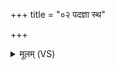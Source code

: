 +++
title = "०२ पदज्ञा स्थ"

+++
<details><summary>मूलम् (VS)</summary>

प॑द॒ज्ञा स्थ॒ रम॑तयः॒ संहि॑ता वि॒श्वना॑म्नीः।  
उप॑ मा देवीर्दे॒वेभि॒रेत॑।  
इ॒मं गो॒ष्ठमि॒दं सदो॑ घृ॒तेना॒स्मान्त्समु॑क्षत ॥
</details>